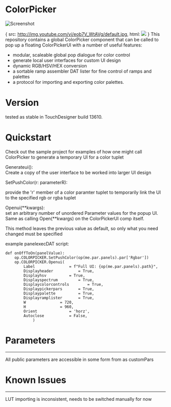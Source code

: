 # ColorPicker

![Screenshot](/ColorPicker/lib/samples/demo.gif)

{
  src: http://img.youtube.com/vi/eob7V_WtAVg/default.jpg,
  html: <img src="http://img.youtube.com/vi/eob7V_WtAVg/default.jpg"/>
}
This repository contains a global ColorPicker component that can be called to pop up a floating ColorPickerUI with a number of useful features: 
- modular, scaleable global pop dialogue for color control
- generate local user interfaces for custom UI design
- dynamic RGB/HSV/HEX conversion
- a sortable ramp assembler DAT lister for fine control of ramps and palettes
- a protocol for importing and exporting color palettes. 

# Version
tested as stable in TouchDesigner build 13610.



# Quickstart  
Check out the sample project for examples of how one might call ColorPicker to generate a temporary UI for a color tuplet  

Generateui():  
Create a copy of the user interface to be worked into larger UI design

SetPushColor(r: parameterR):  

provide the 'r' member of a color paramter tuplet to temporarily link the UI to the specified rgb or rgba tuplet

Openui(**kwargs):  
set an arbitrary number of unordered Parameter values for the popup UI. Same as calling Open(**kwargs) on the ColorPickerUI comp itself.  

This method leaves the previous value as default, so only what you need changed must be specified

example panelexecDAT script:
```
def onOffToOn(panelValue):
	op.COLORPICKER.SetPushColor(op(me.par.panels).par['Rgbar'])
	op.COLORPICKER.Openui(
		Label				= f"Full UI: {op(me.par.panels).path}",  
		Displayheader			= True,  
		Displayhsv			= True,  
		Displayspectrum 		= True,  
		Displaycolorcontrols		= True,  
		Displaypickerpars		= True,  
		Displaypalette			= True,  
		Displayramplister		= True,  
		W				= 720,  
		H				= 960,  
		Orient				= 'horz',  
		Autoclose			= False,
			)  

```

		

# Parameters  
------------
All public parameters are accessible in some form from as customPars

# Known Issues
--------------
LUT importing is inconsistent, needs to be switched manually for now
